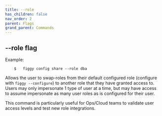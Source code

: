 ```yaml
---
title: --role
has_children: false
nav_order: 2
parent: Flags
grand_parent: Commands
---
```


## --role flag

Example: 

```console
    $   figgy config share --role dba
```

Allows the user to swap-roles from their default configured role (configure with `figgy --configure`) to another role
that they have granted access to. Users may only impersonate 1 type of user at a time, but may have access to assume
impersonate as many user roles as is configured for their user. 

This command is particularly useful for Ops/Cloud teams to validate user access levels and test new role integrations.